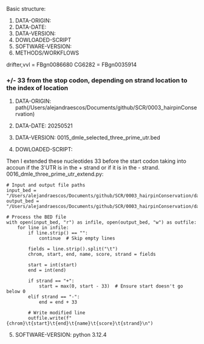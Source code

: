 Basic structure:
1.  DATA-ORIGIN:
2.  DATA-DATE:
3.  DATA-VERSION:
4.  DOWLOADED-SCRIPT
5.  SOFTWARE-VERSION:
6.  METHODS/WORKFLOWS

drifter,vvl = FBgn0086680
CG6282 = FBgn0035914

### +/- 33 from the stop codon, depending on strand location to the index of location

1.  DATA-ORIGIN:
path(/Users/alejandraescos/Documents/github/SCR/0003_hairpinConservation)

2.  DATA-DATE:
20250521

3.  DATA-VERSION:
0015_dmle_selected_three_prime_utr.bed

4.  DOWLOADED-SCRIPT:

Then I extended these nucleotides 33 before the start codon taking into accoun if the 3'UTR is in the + strand or if it is in the - strand.
0016_dmle_three_prime_utr_extend.py:
```
# Input and output file paths
input_bed = "/Users/alejandraescos/Documents/github/SCR/0003_hairpinConservation/data/0015_dmle_selected_three_prime_utr.bed"
output_bed = "/Users/alejandraescos/Documents/github/SCR/0003_hairpinConservation/data/0016_dmle_selected_three_prime_utr_extend.bed"

# Process the BED file
with open(input_bed, "r") as infile, open(output_bed, "w") as outfile:
    for line in infile:
        if line.strip() == "":
            continue  # Skip empty lines

        fields = line.strip().split("\t")
        chrom, start, end, name, score, strand = fields

        start = int(start)
        end = int(end)

        if strand == "+":
            start = max(0, start - 33)  # Ensure start doesn't go below 0
        elif strand == "-":
            end = end + 33

        # Write modified line
        outfile.write(f"{chrom}\t{start}\t{end}\t{name}\t{score}\t{strand}\n")
```

5.  SOFTWARE-VERSION:
python 3.12.4
